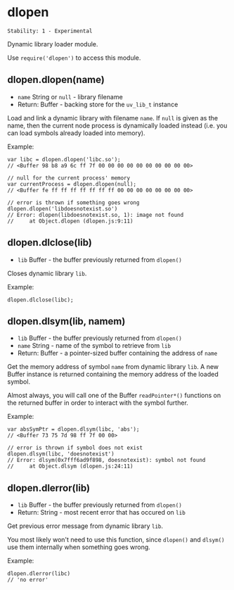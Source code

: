 # dlopen

    Stability: 1 - Experimental

Dynamic library loader module.

Use `require('dlopen')` to access this module.

## dlopen.dlopen(name)

* `name` String or `null` - library filename
* Return: Buffer - backing store for the `uv_lib_t` instance

Load and link a dynamic library with filename `name`.
If `null` is given as the name, then the current node process is
dynamically loaded instead (i.e. you can load symbols already
loaded into memory).

Example:

    var libc = dlopen.dlopen('libc.so');
    // <Buffer 98 b8 a9 6c ff 7f 00 00 00 00 00 00 00 00 00 00>

    // null for the current process' memory
    var currentProcess = dlopen.dlopen(null);
    // <Buffer fe ff ff ff ff ff ff ff 00 00 00 00 00 00 00 00>

    // error is thrown if something goes wrong
    dlopen.dlopen('libdoesnotexist.so')
    // Error: dlopen(libdoesnotexist.so, 1): image not found
    //     at Object.dlopen (dlopen.js:9:11)

## dlopen.dlclose(lib)

* `lib` Buffer - the buffer previously returned from `dlopen()`

Closes dynamic library `lib`.

Example:

    dlopen.dlclose(libc);

## dlopen.dlsym(lib, namem)

* `lib` Buffer - the buffer previously returned from `dlopen()`
* `name` String - name of the symbol to retrieve from `lib`
* Return: Buffer - a pointer-sized buffer containing the address of `name`

Get the memory address of symbol `name` from dynamic library `lib`.
A new Buffer instance is returned containing the memory address of
the loaded symbol.

Almost always, you will call one of the Buffer `readPointer*()`
functions on the returned buffer in order to interact with the symbol
further.

Example:

    var absSymPtr = dlopen.dlsym(libc, 'abs');
    // <Buffer 73 75 7d 98 ff 7f 00 00>

    // error is thrown if symbol does not exist
    dlopen.dlsym(libc, 'doesnotexist')
    // Error: dlsym(0x7fff6ad9f898, doesnotexist): symbol not found
    //     at Object.dlsym (dlopen.js:24:11)

## dlopen.dlerror(lib)

* `lib` Buffer - the buffer previously returned from `dlopen()`
* Return: String - most recent error that has occured on `lib`

Get previous error message from dynamic library `lib`.

You most likely won't need to use this function, since `dlopen()`
and `dlsym()` use them internally when something goes wrong.


Example:

    dlopen.dlerror(libc)
    // 'no error'
